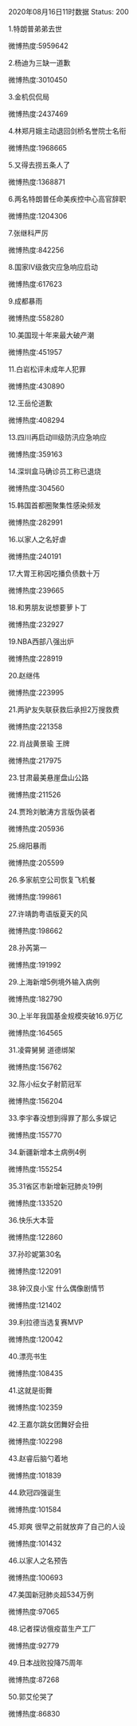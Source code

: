 2020年08月16日11时数据
Status: 200

1.特朗普弟弟去世

微博热度:5959642

2.杨迪为三缺一道歉

微博热度:3010450

3.金机侃侃局

微博热度:2437469

4.林郑月娥主动退回剑桥名誉院士名衔

微博热度:1968665

5.又得去捞五条人了

微博热度:1368871

6.两名特朗普任命美疾控中心高官辞职

微博热度:1204306

7.张继科严厉

微博热度:842256

8.国家Ⅳ级救灾应急响应启动

微博热度:617623

9.成都暴雨

微博热度:558280

10.美国现十年来最大破产潮

微博热度:451957

11.白岩松评未成年人犯罪

微博热度:430890

12.王岳伦道歉

微博热度:408294

13.四川再启动III级防汛应急响应

微博热度:359163

14.深圳盒马确诊员工称已退烧

微博热度:304560

15.韩国首都圈聚集性感染频发

微博热度:282991

16.以家人之名好虐

微博热度:240191

17.大胃王称因吃播负债数十万

微博热度:239665

18.和男朋友说想要萝卜丁

微博热度:232927

19.NBA西部八强出炉

微博热度:228919

20.赵继伟

微博热度:223995

21.两驴友失联获救后承担2万搜救费

微博热度:221358

22.肖战黄景瑜 王牌

微博热度:217975

23.甘肃最美悬崖盘山公路

微博热度:211526

24.贾玲刘敏涛方言版伪装者

微博热度:205936

25.绵阳暴雨

微博热度:205599

26.多家航空公司恢复飞机餐

微博热度:199861

27.许靖韵粤语版夏天的风

微博热度:198662

28.孙芮第一

微博热度:191992

29.上海新增5例境外输入病例

微博热度:182790

30.上半年我国基金规模突破16.9万亿

微博热度:164565

31.凌霄舅舅 道德绑架

微博热度:156762

32.陈小纭女子射箭冠军

微博热度:156204

33.李宇春没想到得罪了那么多娱记

微博热度:155770

34.新疆新增本土病例4例

微博热度:155254

35.31省区市新增新冠肺炎19例

微博热度:133520

36.快乐大本营

微博热度:122860

37.孙珍妮第30名

微博热度:122091

38.钟汉良小宝 什么偶像剧情节

微博热度:121402

39.利拉德当选复赛MVP

微博热度:120042

40.漂亮书生

微博热度:108435

41.这就是街舞

微博热度:102359

42.王嘉尔跳女团舞好会扭

微博热度:102298

43.赵睿后脑勺着地

微博热度:101839

44.欧冠四强诞生

微博热度:101584

45.郑爽 很早之前就放弃了自己的人设

微博热度:101432

46.以家人之名预告

微博热度:100693

47.美国新冠肺炎超534万例

微博热度:97065

48.记者探访俄疫苗生产工厂

微博热度:92779

49.日本战败投降75周年

微博热度:87268

50.郭艾伦哭了

微博热度:86830

